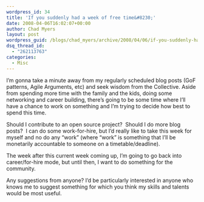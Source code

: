 ```yaml
---
wordpress_id: 34
title: 'If you suddenly had a week of free time&#8230;'
date: 2008-04-06T16:02:07+00:00
author: Chad Myers
layout: post
wordpress_guid: /blogs/chad_myers/archive/2008/04/06/if-you-suddenly-had-a-week-of-free-time.aspx
dsq_thread_id:
  - "262113763"
categories:
  - Misc
---
```

I&#8217;m gonna take a minute away from my regularly scheduled blog posts (GoF patterns, Agile Arguments, etc) and seek wisdom from the Collective. Aside from spending more time with the family and the kids, doing some networking and career building, there&#8217;s going to be some time where I&#8217;ll have a chance to work on something and I&#8217;m trying to decide how best to spend this time. 

Should I contribute to an open source project?&nbsp; Should I do more blog posts?&nbsp; I can do some work-for-hire, but I&#8217;d really like to take this week for myself and no do any &#8220;work&#8221; (where &#8220;work&#8221; is something that I&#8217;ll be monetarily accountable to someone on a timetable/deadline).

The week after this current week coming up, I&#8217;m going to go back into career/for-hire mode, but until then, I want to do something for the community.

Any suggestions from anyone? I&#8217;d be particularly interested in anyone who knows me to suggest something for which you think my skills and talents would be most useful.